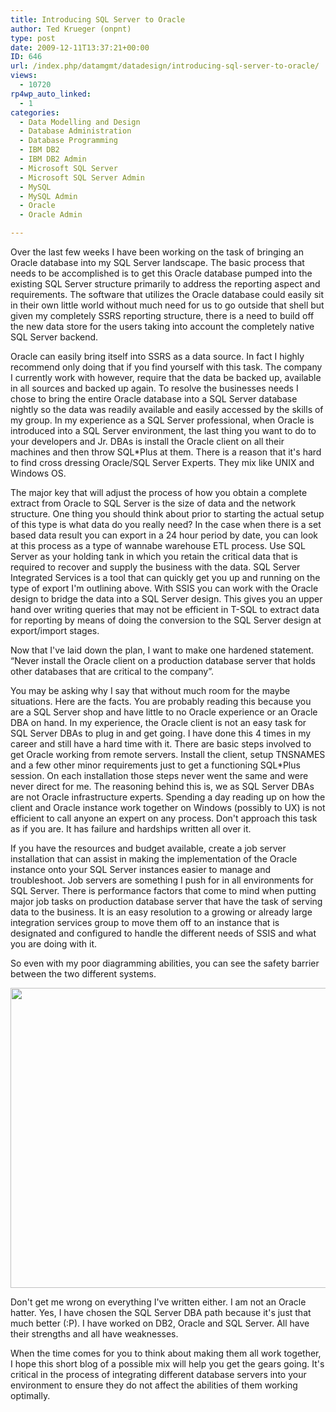 ```yaml
---
title: Introducing SQL Server to Oracle
author: Ted Krueger (onpnt)
type: post
date: 2009-12-11T13:37:21+00:00
ID: 646
url: /index.php/datamgmt/datadesign/introducing-sql-server-to-oracle/
views:
  - 10720
rp4wp_auto_linked:
  - 1
categories:
  - Data Modelling and Design
  - Database Administration
  - Database Programming
  - IBM DB2
  - IBM DB2 Admin
  - Microsoft SQL Server
  - Microsoft SQL Server Admin
  - MySQL
  - MySQL Admin
  - Oracle
  - Oracle Admin

---
```

Over the last few weeks I have been working on the task of bringing an Oracle database into my SQL Server landscape. The basic process that needs to be accomplished is to get this Oracle database pumped into the existing SQL Server structure primarily to address the reporting aspect and requirements. The software that utilizes the Oracle database could easily sit in their own little world without much need for us to go outside that shell but given my completely SSRS reporting structure, there is a need to build off the new data store for the users taking into account the completely native SQL Server backend.

Oracle can easily bring itself into SSRS as a data source. In fact I highly recommend only doing that if you find yourself with this task. The company I currently work with however, require that the data be backed up, available in all sources and backed up again. To resolve the businesses needs I chose to bring the entire Oracle database into a SQL Server database nightly so the data was readily available and easily accessed by the skills of my group. In my experience as a SQL Server professional, when Oracle is introduced into a SQL Server environment, the last thing you want to do to your developers and Jr. DBAs is install the Oracle client on all their machines and then throw SQL*Plus at them. There is a reason that it's hard to find cross dressing Oracle/SQL Server Experts. They mix like UNIX and Windows OS.

The major key that will adjust the process of how you obtain a complete extract from Oracle to SQL Server is the size of data and the network structure. One thing you should think about prior to starting the actual setup of this type is what data do you really need? In the case when there is a set based data result you can export in a 24 hour period by date, you can look at this process as a type of wannabe warehouse ETL process. Use SQL Server as your holding tank in which you retain the critical data that is required to recover and supply the business with the data. SQL Server Integrated Services is a tool that can quickly get you up and running on the type of export I'm outlining above. With SSIS you can work with the Oracle design to bridge the data into a SQL Server design. This gives you an upper hand over writing queries that may not be efficient in T-SQL to extract data for reporting by means of doing the conversion to the SQL Server design at export/import stages.

Now that I've laid down the plan, I want to make one hardened statement. “Never install the Oracle client on a production database server that holds other databases that are critical to the company”.

You may be asking why I say that without much room for the maybe situations. Here are the facts. You are probably reading this because you are a SQL Server shop and have little to no Oracle experience or an Oracle DBA on hand. In my experience, the Oracle client is not an easy task for SQL Server DBAs to plug in and get going. I have done this 4 times in my career and still have a hard time with it. There are basic steps involved to get Oracle working from remote servers. Install the client, setup TNSNAMES and a few other minor requirements just to get a functioning SQL*Plus session. On each installation those steps never went the same and were never direct for me. The reasoning behind this is, we as SQL Server DBAs are not Oracle infrastructure experts. Spending a day reading up on how the client and Oracle instance work together on Windows (possibly to UX) is not efficient to call anyone an expert on any process. Don't approach this task as if you are. It has failure and hardships written all over it. 

If you have the resources and budget available, create a job server installation that can assist in making the implementation of the Oracle instance onto your SQL Server instances easier to manage and troubleshoot. Job servers are something I push for in all environments for SQL Server. There is performance factors that come to mind when putting major job tasks on production database server that have the task of serving data to the business. It is an easy resolution to a growing or already large integration services group to move them off to an instance that is designated and configured to handle the different needs of SSIS and what you are doing with it.

So even with my poor diagramming abilities, you can see the safety barrier between the two different systems. 

<div class="image_block">
  <img src="/wp-content/uploads/blogs/DataMgmt//job_diagram.gif" alt="" title="" width="540" height="480" />
</div>

Don't get me wrong on everything I've written either. I am not an Oracle hatter. Yes, I have chosen the SQL Server DBA path because it's just that much better (:P). I have worked on DB2, Oracle and SQL Server. All have their strengths and all have weaknesses. 

When the time comes for you to think about making them all work together, I hope this short blog of a possible mix will help you get the gears going. It's critical in the process of integrating different database servers into your environment to ensure they do not affect the abilities of them working optimally.